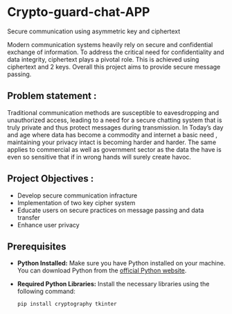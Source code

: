 # Crypto-guard-chat-APP
Secure communication using asymmetric key and ciphertext


Modern communication systems heavily rely on secure and confidential exchange of information. To address the critical need for confidentiality and data integrity, ciphertext plays a pivotal role. 
This is achieved using ciphertext and 2 keys.
Overall this project aims to provide secure message passing. 
 



## Problem statement :

Traditional communication methods are susceptible to eavesdropping and unauthorized access, leading to a need for a secure chatting system that is truly private and thus protect messages during transmission.
In Today’s day and age where data has become a commodity and internet a basic need , maintaining your privacy intact is becoming harder and harder. The same applies to commercial as well as government sector as the data the have is even so sensitive that if in wrong hands will surely create havoc.


## Project Objectives :

* Develop secure communication infracture
* Implementation of two key cipher system
* Educate users on secure practices on message passing and data transfer
* Enhance user privacy


## Prerequisites

- **Python Installed:** Make sure you have Python installed on your machine. You can download Python from the [official Python website](https://www.python.org/).

- **Required Python Libraries:** Install the necessary libraries using the following command:

  ```bash
  pip install cryptography tkinter

